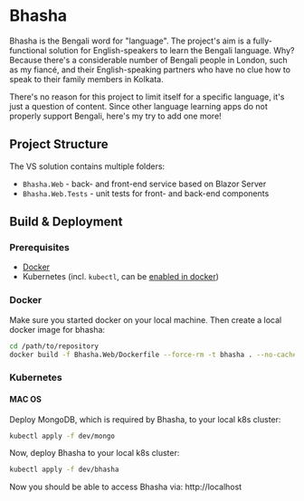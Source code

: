 # Bhasha

Bhasha is the Bengali word for "language". The project's aim is a fully-functional solution for English-speakers to learn the Bengali language. Why? Because there's a considerable number of Bengali people in London, such as my fiancé, and their English-speaking partners who have no clue how to speak to their family members in Kolkata. 

There's no reason for this project to limit itself for a specific language, it's just a question of content. Since other language learning apps do not properly support Bengali, here's my try to add one more!

## Project Structure

The VS solution contains multiple folders:
* `Bhasha.Web` - back- and front-end service based on Blazor Server
* `Bhasha.Web.Tests` - unit tests for front- and back-end components

## Build & Deployment

### Prerequisites
* [Docker](https://docs.docker.com/engine/install/)
* Kubernetes (incl. `kubectl`, can be [enabled in docker](https://docs.docker.com/desktop/kubernetes/))

### Docker
Make sure you started docker on your local machine. 
Then create a local docker image for bhasha:
```bash
cd /path/to/repository
docker build -f Bhasha.Web/Dockerfile --force-rm -t bhasha . --no-cache
```

### Kubernetes

#### MAC OS
Deploy MongoDB, which is required by Bhasha, to your local k8s cluster:
```bash
kubectl apply -f dev/mongo
```

Now, deploy Bhasha to your local k8s cluster:
```bash
kubectl apply -f dev/bhasha
```

Now you should be able to access Bhasha via:
http://localhost
